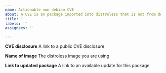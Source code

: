 ```yaml
---
name: Actionable non debian CVE
about: A CVE is an package imported into distroless that is not from debian
title: ''
labels: ''
assignees: ''

---
```


**CVE disclosure**
A link to a public CVE disclosure

**Name of image**
The distroless image you are using

**Link to updated package**
A link to an available update for this package
